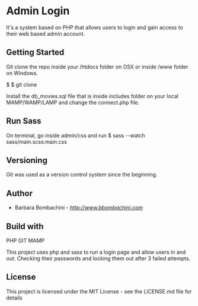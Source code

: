 # Admin Login
It's a system based on PHP that allows users to login and gain access to their web based admin account.

## Getting Started
Git clone the repo inside your /htdocs folder on OSX or inside /www folder on Windows.

$ $ git clone <repo-url> <folder-name>

Install the db_movies.sql file that is inside includes folder on your local MAMP/WAMP/LAMP and change the connect.php file.

## Run Sass
On terminal, go inside admin/css and run
$ sass --watch sass/main.scss:main.css

## Versioning
Git was used as a version control system since the beginning.

## Author
+ Barbara Bombachini - *http://www.bbombachini.com*

## Build with
PHP
GIT
MAMP

This project uses php and sass to run a login page and allow users in and out. Checking their passwords and locking them out after 3 failed attempts.

## License
This project is licensed under the MIT License - see the LICENSE.md file for details

